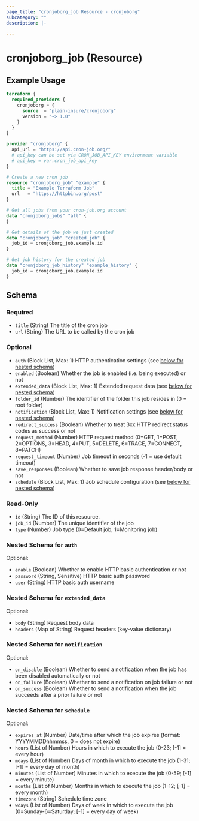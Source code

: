 ```yaml
---
page_title: "cronjoborg_job Resource - cronjoborg"
subcategory: ""
description: |-
  
---
```


# cronjoborg_job (Resource)



## Example Usage

```terraform
terraform {
  required_providers {
    cronjoborg = {
      source  = "plain-insure/cronjoborg"
      version = "~> 1.0"
    }
  }
}

provider "cronjoborg" {
  api_url = "https://api.cron-job.org/"
  # api_key can be set via CRON_JOB_API_KEY environment variable
  # api_key = var.cron_job_api_key
}

# Create a new cron job
resource "cronjoborg_job" "example" {
  title = "Example Terraform Job"
  url   = "https://httpbin.org/post"
}

# Get all jobs from your cron-job.org account
data "cronjoborg_jobs" "all" {
}

# Get details of the job we just created
data "cronjoborg_job" "created_job" {
  job_id = cronjoborg_job.example.id
}

# Get job history for the created job
data "cronjoborg_job_history" "example_history" {
  job_id = cronjoborg_job.example.id
}
```

<!-- schema generated by tfplugindocs -->
## Schema

### Required

- `title` (String) The title of the cron job
- `url` (String) The URL to be called by the cron job

### Optional

- `auth` (Block List, Max: 1) HTTP authentication settings (see [below for nested schema](#nestedblock--auth))
- `enabled` (Boolean) Whether the job is enabled (i.e. being executed) or not
- `extended_data` (Block List, Max: 1) Extended request data (see [below for nested schema](#nestedblock--extended_data))
- `folder_id` (Number) The identifier of the folder this job resides in (0 = root folder)
- `notification` (Block List, Max: 1) Notification settings (see [below for nested schema](#nestedblock--notification))
- `redirect_success` (Boolean) Whether to treat 3xx HTTP redirect status codes as success or not
- `request_method` (Number) HTTP request method (0=GET, 1=POST, 2=OPTIONS, 3=HEAD, 4=PUT, 5=DELETE, 6=TRACE, 7=CONNECT, 8=PATCH)
- `request_timeout` (Number) Job timeout in seconds (-1 = use default timeout)
- `save_responses` (Boolean) Whether to save job response header/body or not
- `schedule` (Block List, Max: 1) Job schedule configuration (see [below for nested schema](#nestedblock--schedule))

### Read-Only

- `id` (String) The ID of this resource.
- `job_id` (Number) The unique identifier of the job
- `type` (Number) Job type (0=Default job, 1=Monitoring job)

<a id="nestedblock--auth"></a>
### Nested Schema for `auth`

Optional:

- `enable` (Boolean) Whether to enable HTTP basic authentication or not
- `password` (String, Sensitive) HTTP basic auth password
- `user` (String) HTTP basic auth username


<a id="nestedblock--extended_data"></a>
### Nested Schema for `extended_data`

Optional:

- `body` (String) Request body data
- `headers` (Map of String) Request headers (key-value dictionary)


<a id="nestedblock--notification"></a>
### Nested Schema for `notification`

Optional:

- `on_disable` (Boolean) Whether to send a notification when the job has been disabled automatically or not
- `on_failure` (Boolean) Whether to send a notification on job failure or not
- `on_success` (Boolean) Whether to send a notification when the job succeeds after a prior failure or not


<a id="nestedblock--schedule"></a>
### Nested Schema for `schedule`

Optional:

- `expires_at` (Number) Date/time after which the job expires (format: YYYYMMDDhhmmss, 0 = does not expire)
- `hours` (List of Number) Hours in which to execute the job (0-23; [-1] = every hour)
- `mdays` (List of Number) Days of month in which to execute the job (1-31; [-1] = every day of month)
- `minutes` (List of Number) Minutes in which to execute the job (0-59; [-1] = every minute)
- `months` (List of Number) Months in which to execute the job (1-12; [-1] = every month)
- `timezone` (String) Schedule time zone
- `wdays` (List of Number) Days of week in which to execute the job (0=Sunday-6=Saturday; [-1] = every day of week)

